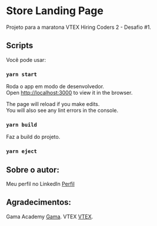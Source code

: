 # Store Landing Page

Projeto para a maratona VTEX Hiring Coders 2 - Desafio #1.

## Scripts

Você pode usar:

### `yarn start`

Roda o app em modo de desenvolvedor.\
Open [http://localhost:3000](http://localhost:3000) to view it in the browser.

The page will reload if you make edits.\
You will also see any lint errors in the console.

### `yarn build`

Faz a build do projeto.

### `yarn eject`


## Sobre o autor:

Meu perfil no LinkedIn [Perfil](https://www.linkedin.com/in/dante-souza-e-souza/)

## Agradecimentos:

Gama Academy [Gama](https://gama.academy).
VTEX [VTEX](https://vtex.com/br-pt/).
